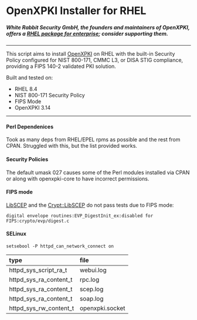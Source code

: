 # OpenXPKI Installer for RHEL
##### White Rabbit Security GmbH, the founders and maintainers of OpenXPKI, offers a [RHEL package for enterprise](https://www.whiterabbitsecurity.com/produkte/openxpki/); consider supporting them.
------------
This script aims to install [OpenXPKI](https://github.com/openxpki/openxpki "OpenXPKI") on RHEL with the built-in Security Policy configured for NIST 800-171, CMMC L3, or DISA STIG compliance, providing a FIPS 140-2 validated PKI solution.

Built and tested on:
- RHEL 8.4
- NIST 800-171 Security Policy
- FIPS Mode
- OpenXPKI 3.14
------------


#### Perl Dependenices
Took as many deps from RHEL/EPEL rpms as possible and the rest from CPAN. Struggled with this, but the list provided works.
  

#### Security Policies
The default umask 027 causes some of the Perl modules installed via CPAN or along with openxpki-core to have incorrect permissions.


#### FIPS mode
[LibSCEP](https://github.com/Javex/libscep.git) and the [Crypt::LibSCEP](https://metacpan.org/pod/Crypt::LibSCEP) do not pass tests due to FIPS mode:

`digital envelope routines:EVP_DigestInit_ex:disabled for FIPS:crypto/evp/digest.c`


#### SELinux
`setsebool -P httpd_can_network_connect on`

|type|file|
| :------------ | :------------ |
|httpd_sys_script_ra_t|webui.log|
|httpd_sys_ra_content_t|rpc.log|
|httpd_sys_ra_content_t|scep.log|
|httpd_sys_ra_content_t|soap.log|
|httpd_sys_rw_content_t|openxpki.socket|
